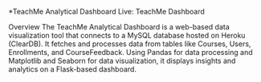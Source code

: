 *TeachMe Analytical Dashboard
Live: TeachMe Dashboard

Overview
The TeachMe Analytical Dashboard is a web-based data visualization tool that connects to a MySQL database hosted on Heroku (ClearDB). It fetches and processes data from tables like Courses, Users, Enrollments, and CourseFeedback. Using Pandas for data processing and Matplotlib and Seaborn for data visualization, it displays insights and analytics on a Flask-based dashboard.
